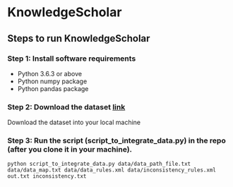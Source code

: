 # KnowledgeScholar

## Steps to run KnowledgeScholar
### Step 1: Install software requirements
* Python 3.6.3 or above
* Python numpy package
* Python pandas package
### Step 2: Download the dataset [link](https://www.dropbox.com/sh/h6kgo1nwjovh6j4/AACvGqeuPPEr9rTfNbfzMdqpa?dl=0)
Download the dataset into your local machine
### Step 3: Run the script (script_to_integrate_data.py) in the repo (after you clone it in your machine).
<code>python script_to_integrate_data.py data/data_path_file.txt data/data_map.txt data/data_rules.xml data/inconsistency_rules.xml out.txt inconsistency.txt</code>
